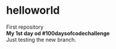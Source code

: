 # helloworld
First repository <br>
<b> My 1st day od #100daysofcodechallenge </b><br> 
Just testing the new branch.
